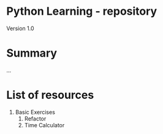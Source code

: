 # Python Learning - repository 
Version 1.0 

# Summary
...

# List of resources
1. Basic Exercises
   1. Refactor
   2. Time Calculator
  